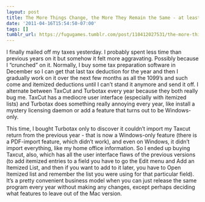 ```yaml
---
layout: post
title: The More Things Change, the More They Remain the Same - at least for Tax Software
date: '2011-04-16T15:54:50-07:00'
tags: []
tumblr_url: https://fugugames.tumblr.com/post/110412027531/the-more-things-change-the-more-they-remain-the
---
```

I finally mailed off my taxes yesterday. I probably spent less time than previous years on it but somehow it felt more aggravating. Possibly because I “crunched” on it. Normally, I buy some tax preparation software in December so I can get that last tax deduction for the year and then I gradually work on it over the next few months as all the 1099’s and such come and itemized deductions until I can’t stand it anymore and send it off. I alternate between TaxCut and Turbotax every year because they both really bug me. TaxCut has a mediocre user interface (especially with itemized lists) and Turbotax does something really annoying every year, like install a mystery licensing daemon or add a feature that turns out to be Windows-only.

This time, I bought Turbotax only to discover it couldn’t import my Taxcut return from the previous year - that is now a Windows-only feature (there is a PDF-import feature, which didn’t work), and even on Windows, it didn’t import everything, like my home office information. So I ended up buying Taxcut, also, which has all the user interface flaws of the previous versions (to add itemized entries to a field you have to go the Edit menu and Add an Itemized List, and then if you want to add to it later, you have to Open Itemized list and remember the list you were using for that particular field). It’s a pretty convenient business model when you can just release the same program every year without making any changes, except perhaps deciding what features to leave out of the Mac version.

